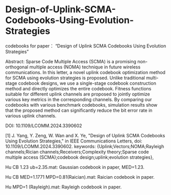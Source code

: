 # Design-of-Uplink-SCMA-Codebooks-Using-Evolution-Strategies
codebooks for paper： “Design of Uplink SCMA Codebooks Using Evolution Strategies”

Abstract:
Sparse Code Multiple Access (SCMA) is a promising non-orthogonal multiple access (NOMA) technique in future wireless communications. In this letter, a novel uplink codebook optimization method for SCMA using evolution strategies is proposed. Unlike traditional multi-stage codebook designs, we use a single-stage codebook construction method and directly optimizes the entire codebook. Fitness functions suitable for different uplink channels are proposed to jointly optimize various key metrics in the corresponding channels. By comparing our codebooks with various benchmark codebooks, simulation results show that the proposed method can significantly reduce the bit error rate in various uplink channels.

DOI: 10.1109/LCOMM.2024.3390602

[1] J. Yang, Y. Zeng, W. Wan and X. Ye, "Design of Uplink SCMA Codebooks Using Evolution Strategies," in IEEE Communications Letters, doi: 10.1109/LCOMM.2024.3390602.
keywords: {Uplink;Vectors;NOMA;Rayleigh channels;Rician channels;Receivers;Complexity theory;Sparse code multiple access (SCMA);codebook design;uplink;evolution strategies},

Hu CB 1.23 ub=2.35.mat: Gaussian codebook in paper, MED=1.23.

Hu CB MED=1.1771 MPD=0.81(Raician).mat: Raician codebook in paper.

Hu MPD=1 (Rayleigh).mat: Rayleigh codebook in paper.
